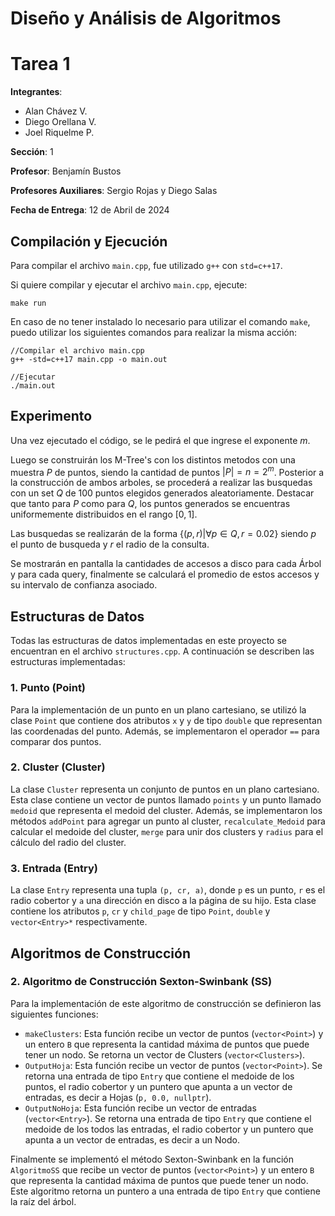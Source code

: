# Diseño y Análisis de Algoritmos
# Tarea 1
**Integrantes**: 
- Alan Chávez V.
- Diego Orellana V.
- Joel Riquelme P.

**Sección**: 1

**Profesor**: Benjamín Bustos

**Profesores Auxiliares**: Sergio Rojas y Diego Salas

**Fecha de Entrega**: 12 de Abril de 2024

## Compilación y Ejecución

Para compilar el archivo `main.cpp`, fue utilizado `g++` con `std=c++17`.

Si quiere compilar y ejecutar el archivo `main.cpp`, ejecute:

```
make run
```

En caso de no tener instalado lo necesario para utilizar el comando `make`, puedo utilizar los siguientes comandos para realizar la misma acción:

```
//Compilar el archivo main.cpp
g++ -std=c++17 main.cpp -o main.out

//Ejecutar
./main.out
```
## Experimento

Una vez ejecutado el código, se le pedirá el que ingrese el exponente $m$.

Luego se construirán los M-Tree's con los distintos metodos con una muestra $P$ de puntos, siendo la cantidad de puntos $|P| = n = 2^m$. Posterior a la construcción de ambos arboles, se procederá a realizar las busquedas con un set $Q$ de 100 puntos elegidos generados aleatoriamente. Destacar que tanto para $P$ como para $Q$, los puntos generados se encuentras uniformemente distribuidos en el rango $[0,1]$.

Las busquedas se realizarán de la forma $\{ (p, r) | \forall p \in Q, r = 0.02\}$ siendo $p$ el punto de busqueda y $r$ el radio de la consulta.

Se mostrarán en pantalla la cantidades de accesos a disco para cada Árbol y para cada query, finalmente se calculará el promedio de estos accesos y su intervalo de confianza asociado.



## Estructuras de Datos  

Todas las estructuras de datos implementadas en este proyecto se encuentran en el archivo `structures.cpp`. A continuación se describen las estructuras implementadas:

### 1. Punto (Point)

Para la implementación de un punto en un plano cartesiano, se utilizó la clase `Point` que contiene dos atributos `x` y `y` de tipo `double` que representan las coordenadas del punto. Además, se implementaron el operador `==` para comparar dos puntos.

### 2. Cluster (Cluster)

La clase `Cluster` representa un conjunto de puntos en un plano cartesiano. Esta clase contiene un vector de puntos llamado `points` y un punto llamado `medoid` que representa el medoid del cluster. Además, se implementaron los métodos `addPoint` para agregar un punto al cluster, `recalculate_Medoid` para calcular el medoide del cluster, `merge` para unir dos clusters y `radius` para el cálculo del radio del cluster.

### 3. Entrada (Entry)

La clase `Entry` representa una tupla `(p, cr, a)`, donde `p` es un punto, `r` es el radio cobertor y `a` una dirección en disco a la página de su hijo. Esta clase contiene los atributos `p`, `cr` y `child_page` de tipo `Point`, `double` y `vector<Entry>*` respectivamente.

## Algoritmos de Construcción

### 2. Algoritmo de Construcción Sexton-Swinbank (SS)

Para la implementación de este algoritmo de construcción se definieron las siguientes funciones:

- `makeClusters`: Esta función recibe un vector de puntos (`vector<Point>`) y un entero `B` que representa la cantidad máxima de puntos que puede tener un nodo. Se retorna un vector de Clusters (`vector<Clusters>`).
- `OutputHoja`: Esta función recibe un vector de puntos (`vector<Point>`). Se retorna una entrada de tipo `Entry` que contiene el medoide de los puntos, el radio cobertor y un puntero que apunta a un vector de entradas, es decir a Hojas (`p, 0.0, nullptr`).
- `OutputNoHoja`: Esta función recibe un vector de entradas (`vector<Entry>`). Se retorna una entrada de tipo `Entry` que contiene el medoide de los todos las entradas, el radio cobertor y un puntero que apunta a un vector de entradas, es decir a un Nodo.

Finalmente se implementó el método Sexton-Swinbank en la función `AlgoritmoSS` que recibe un vector de puntos (`vector<Point>`) y un entero `B` que representa la cantidad máxima de puntos que puede tener un nodo. Este algoritmo retorna un puntero a una entrada de tipo `Entry` que contiene la raíz del árbol.
